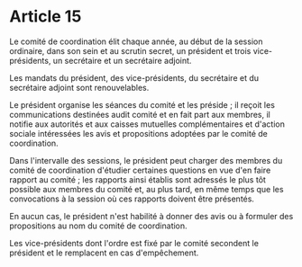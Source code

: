 # Article 15

Le comité de coordination élit chaque année, au début de la session ordinaire, dans son sein et au scrutin secret, un président et trois vice-présidents, un secrétaire et un secrétaire adjoint.

Les mandats du président, des vice-présidents, du secrétaire et du secrétaire adjoint sont renouvelables.

Le président organise les séances du comité et les préside ; il reçoit les communications destinées audit comité et en fait part aux membres, il notifie aux autorités et aux caisses mutuelles complémentaires et d'action sociale intéressées les avis et propositions adoptées par le comité de coordination.

Dans l'intervalle des sessions, le président peut charger des membres du comité de coordination d'étudier certaines questions en vue d'en faire rapport au comité ; les rapports ainsi établis sont adressés le plus tôt possible aux membres du comité et, au plus tard, en même temps que les convocations à la session où ces rapports doivent être présentés.

En aucun cas, le président n'est habilité à donner des avis ou à formuler des propositions au nom du comité de coordination.

Les vice-présidents dont l'ordre est fixé par le comité secondent le président et le remplacent en cas d'empêchement.
